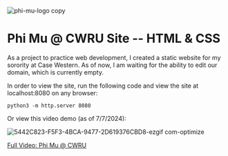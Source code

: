 ![phi-mu-logo copy](https://github.com/kellyegorman/phi-mu-site/assets/159587786/b11906bc-d1c9-4ab5-b7b3-673f9bf8eab9)

# Phi Mu @ CWRU Site -- HTML & CSS

As a project to practice web development, I created a static website for my sorority at Case Western. As of now, I am waiting for the ability to edit our domain, which is currently empty.

In order to view the site, run the following code and view the site at localhost:8080 on any browser:
```
python3 -m http.server 8080
```


Or view this video demo (as of 7/7/2024):

![5442C823-F5F3-4BCA-9477-2D619376CBD8-ezgif com-optimize](https://github.com/kellyegorman/phi-mu-site/assets/159587786/0259393a-548a-4042-985e-ff87293330f9)

[Full Video: Phi Mu @ CWRU](https://youtu.be/0fgjyQRzDH4?si=RSAoInKEcVm-uLtq)



